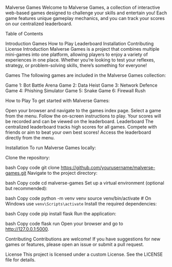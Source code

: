 Malverse Games
Welcome to Malverse Games, a collection of interactive web-based games designed to challenge your skills and entertain you! Each game features unique gameplay mechanics, and you can track your scores on our centralized leaderboard.

Table of Contents

Introduction
Games
How to Play
Leaderboard
Installation
Contributing
License
Introduction
Malverse Games is a project that combines multiple mini-games into one platform, allowing players to enjoy a variety of experiences in one place. Whether you’re looking to test your reflexes, strategy, or problem-solving skills, there’s something for everyone!

Games
The following games are included in the Malverse Games collection:

Game 1: Bot Battle Arena
Game 2: Data Heist
Game 3: Network Defence
Game 4: Phishing Simulator
Game 5: Snake
Game 6: Firewall Rush


How to Play
To get started with Malverse Games:

Open your browser and navigate to the games index page.
Select a game from the menu.
Follow the on-screen instructions to play.
Your scores will be recorded and can be viewed on the leaderboard.
Leaderboard
The centralized leaderboard tracks high scores for all games. Compete with friends or aim to beat your own best scores! Access the leaderboard directly from the menu.


Installation
To run Malverse Games locally:

Clone the repository:

bash
Copy code
git clone https://github.com/yourusername/malverse-games.git
Navigate to the project directory:

bash
Copy code
cd malverse-games
Set up a virtual environment (optional but recommended):

bash
Copy code
python -m venv venv
source venv/bin/activate  # On Windows use `venv\Scripts\activate`
Install the required dependencies:

bash
Copy code
pip install flask
Run the application:

bash
Copy code
flask run
Open your browser and go to http://127.0.0.1:5000.

Contributing
Contributions are welcome! If you have suggestions for new games or features, please open an issue or submit a pull request.

License
This project is licensed under a custom License. See the LICENSE file for details.

